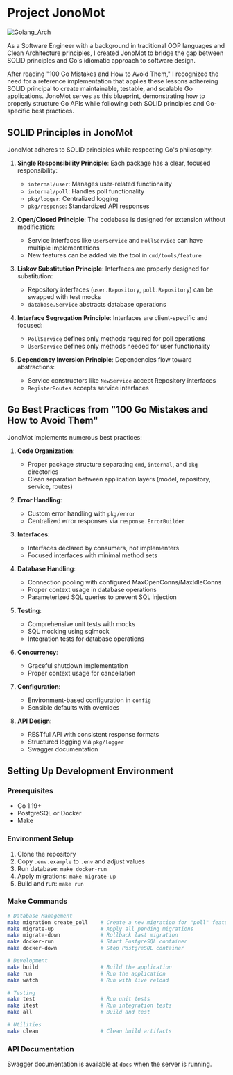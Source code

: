 # Project JonoMot

![Golang_Arch](https://github.com/user-attachments/assets/20fe6ce8-9a5a-4bb7-8d6a-18a26da4b950)

As a Software Engineer with a background in traditional OOP languages and Clean Architecture principles, I created JonoMot to bridge the gap between SOLID principles and Go's idiomatic approach to software design.

After reading "100 Go Mistakes and How to Avoid Them," I recognized the need for a reference implementation that applies these lessons adhereing SOLID principal to create maintainable, testable, and scalable Go applications. JonoMot serves as this blueprint, demonstrating how to properly structure Go APIs while following both SOLID principles and Go-specific best practices.

## SOLID Principles in JonoMot

JonoMot adheres to SOLID principles while respecting Go's philosophy:

1. **Single Responsibility Principle**: Each package has a clear, focused responsibility:

    - `internal/user`: Manages user-related functionality
    - `internal/poll`: Handles poll functionality
    - `pkg/logger`: Centralized logging
    - `pkg/response`: Standardized API responses

2. **Open/Closed Principle**: The codebase is designed for extension without modification:

    - Service interfaces like `UserService` and `PollService` can have multiple implementations
    - New features can be added via the tool in `cmd/tools/feature`

3. **Liskov Substitution Principle**: Interfaces are properly designed for substitution:

    - Repository interfaces (`user.Repository`, `poll.Repository`) can be swapped with test mocks
    - `database.Service` abstracts database operations

4. **Interface Segregation Principle**: Interfaces are client-specific and focused:

    - `PollService` defines only methods required for poll operations
    - `UserService` defines only methods needed for user functionality

5. **Dependency Inversion Principle**: Dependencies flow toward abstractions:
    - Service constructors like `NewService` accept Repository interfaces
    - `RegisterRoutes` accepts service interfaces

## Go Best Practices from "100 Go Mistakes and How to Avoid Them"

JonoMot implements numerous best practices:

1. **Code Organization**:

    - Proper package structure separating `cmd`, `internal`, and `pkg` directories
    - Clean separation between application layers (model, repository, service, routes)

2. **Error Handling**:

    - Custom error handling with `pkg/error`
    - Centralized error responses via `response.ErrorBuilder`

3. **Interfaces**:

    - Interfaces declared by consumers, not implementers
    - Focused interfaces with minimal method sets

4. **Database Handling**:

    - Connection pooling with configured MaxOpenConns/MaxIdleConns
    - Proper context usage in database operations
    - Parameterized SQL queries to prevent SQL injection

5. **Testing**:

    - Comprehensive unit tests with mocks
    - SQL mocking using sqlmock
    - Integration tests for database operations

6. **Concurrency**:

    - Graceful shutdown implementation
    - Proper context usage for cancellation

7. **Configuration**:

    - Environment-based configuration in `config`
    - Sensible defaults with overrides

8. **API Design**:
    - RESTful API with consistent response formats
    - Structured logging via `pkg/logger`
    - Swagger documentation

## Setting Up Development Environment

### Prerequisites

-   Go 1.19+
-   PostgreSQL or Docker
-   Make

### Environment Setup

1. Clone the repository
2. Copy `.env.example` to `.env` and adjust values
3. Run database: `make docker-run`
4. Apply migrations: `make migrate-up`
5. Build and run: `make run`

### Make Commands

```bash
# Database Management
make migration create_poll    # Create a new migration for "poll" feature
make migrate-up               # Apply all pending migrations
make migrate-down             # Rollback last migration
make docker-run               # Start PostgreSQL container
make docker-down              # Stop PostgreSQL container

# Development
make build                    # Build the application
make run                      # Run the application
make watch                    # Run with live reload

# Testing
make test                     # Run unit tests
make itest                    # Run integration tests
make all                      # Build and test

# Utilities
make clean                    # Clean build artifacts
```

### API Documentation

Swagger documentation is available at `docs` when the server is running.

